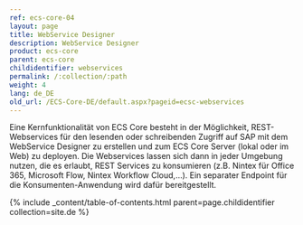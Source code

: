 ```yaml
---
ref: ecs-core-04
layout: page
title: WebService Designer
description: WebService Designer
product: ecs-core
parent: ecs-core
childidentifier: webservices
permalink: /:collection/:path
weight: 4
lang: de_DE
old_url: /ECS-Core-DE/default.aspx?pageid=ecsc-webservices
---
```


Eine Kernfunktionalität von ECS Core besteht in der Möglichkeit, REST-Webservices für den lesenden oder schreibenden Zugriff auf SAP mit dem WebService Designer zu erstellen und zum ECS Core Server (lokal oder im Web) zu deployen. Die Webservices lassen sich dann in jeder Umgebung nutzen, die es erlaubt, REST Services zu konsumieren (z.B. Nintex für Office 365, Microsoft Flow, Nintex Workflow Cloud,...).
Ein separater Endpoint für die Konsumenten-Anwendung wird dafür bereitgestellt. 

{% include _content/table-of-contents.html parent=page.childidentifier collection=site.de %}